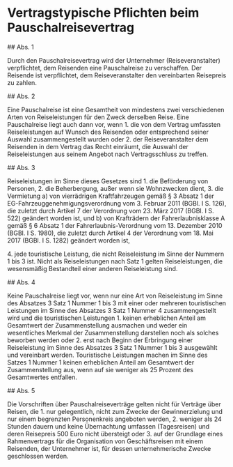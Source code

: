 # Vertragstypische Pflichten beim Pauschalreisevertrag



\#\# Abs. 1

 Durch den Pauschalreisevertrag wird der Unternehmer (Reiseveranstalter) verpflichtet, dem Reisenden eine Pauschalreise zu verschaffen. Der Reisende ist verpflichtet, dem Reiseveranstalter den vereinbarten Reisepreis zu zahlen.

\#\# Abs. 2

 Eine Pauschalreise ist eine Gesamtheit von mindestens zwei verschiedenen Arten von Reiseleistungen für den Zweck derselben Reise. Eine Pauschalreise liegt auch dann vor, wenn  1\.
 die von dem Vertrag umfassten Reiseleistungen auf Wunsch des Reisenden oder entsprechend seiner Auswahl zusammengestellt wurden oder
 2\.
 der Reiseveranstalter dem Reisenden in dem Vertrag das Recht einräumt, die Auswahl der Reiseleistungen aus seinem Angebot nach Vertragsschluss zu treffen.


\#\# Abs. 3

 Reiseleistungen im Sinne dieses Gesetzes sind  1\.
 die Beförderung von Personen,
 2\.
 die Beherbergung, außer wenn sie Wohnzwecken dient,
 3\.
 die Vermietung  a)
 von vierrädrigen Kraftfahrzeugen gemäß § 3 Absatz 1 der EG\-Fahrzeuggenehmigungsverordnung vom 3\. Februar 2011 (BGBl. I S. 126\), die zuletzt durch Artikel 7 der Verordnung vom 23\. März 2017 (BGBl. I S. 522\) geändert worden ist, und
 b)
 von Krafträdern der Fahrerlaubnisklasse A gemäß § 6 Absatz 1 der Fahrerlaubnis\-Verordnung vom 13\. Dezember 2010 (BGBl. I S. 1980\), die zuletzt durch Artikel 4 der Verordnung vom 18\. Mai 2017 (BGBl. I S. 1282\) geändert worden ist,

 4\.
 jede touristische Leistung, die nicht Reiseleistung im Sinne der Nummern 1 bis 3 ist.
Nicht als Reiseleistungen nach Satz 1 gelten Reiseleistungen, die wesensmäßig Bestandteil einer anderen Reiseleistung sind.

\#\# Abs. 4

 Keine Pauschalreise liegt vor, wenn nur eine Art von Reiseleistung im Sinne des Absatzes 3 Satz 1 Nummer 1 bis 3 mit einer oder mehreren touristischen Leistungen im Sinne des Absatzes 3 Satz 1 Nummer 4 zusammengestellt wird und die touristischen Leistungen  1\.
 keinen erheblichen Anteil am Gesamtwert der Zusammenstellung ausmachen und weder ein wesentliches Merkmal der Zusammenstellung darstellen noch als solches beworben werden oder
 2\.
 erst nach Beginn der Erbringung einer Reiseleistung im Sinne des Absatzes 3 Satz 1 Nummer 1 bis 3 ausgewählt und vereinbart werden.
Touristische Leistungen machen im Sinne des Satzes 1 Nummer 1 keinen erheblichen Anteil am Gesamtwert der Zusammenstellung aus, wenn auf sie weniger als 25 Prozent des Gesamtwertes entfallen.

\#\# Abs. 5

 Die Vorschriften über Pauschalreiseverträge gelten nicht für Verträge über Reisen, die  1\.
 nur gelegentlich, nicht zum Zwecke der Gewinnerzielung und nur einem begrenzten Personenkreis angeboten werden,
 2\.
 weniger als 24 Stunden dauern und keine Übernachtung umfassen (Tagesreisen) und deren Reisepreis 500 Euro nicht übersteigt oder
 3\.
 auf der Grundlage eines Rahmenvertrags für die Organisation von Geschäftsreisen mit einem Reisenden, der Unternehmer ist, für dessen unternehmerische Zwecke geschlossen werden.
 

